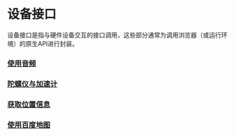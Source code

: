 # 设备接口

设备接口是指与硬件设备交互的接口调用，这些部分通常为调用浏览器（或运行环境）的原生API进行封装。

### [使用音频](./media/readme.md)

### [陀螺仪与加速计](./motion/readme.md)

###  [获取位置信息](./geolocation/readme.md)

###  [使用百度地图](./baiduMap/readme.md)
